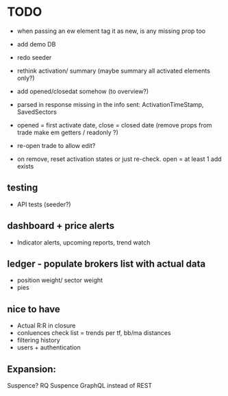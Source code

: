 ﻿
# TODO

- when passing an ew element tag it as new, is any missing prop too
- add demo DB
- redo seeder

- rethink activation/ summary (maybe summary all activated elements only?) 
- add opened/closedat somehow (to overview?) 
- parsed in response missing in the info sent: ActivationTimeStamp, SavedSectors
- opened = first activate date, close = closed date (remove props from trade make em getters / readonly ?)

- re-open trade to allow edit?
- on remove, reset activation states or just re-check. open = at least 1 add exists

## testing
- API tests (seeder?)

## dashboard + price alerts
- Indicator alerts, upcoming reports, trend watch

## ledger - populate brokers list with actual data
- position weight/ sector weight
- pies

## nice to have
- Actual R:R in closure
- conluences check list = trends per tf, bb/ma distances
- filtering history
- users + authentication

## Expansion:
Suspence? RQ Suspence
GraphQL instead of REST